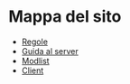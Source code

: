 # Mappa del sito

- [Regole](regole.md)
- [Guida al server](guida.md)
- [Modlist](modlist.md)
- [Client](client/client-index.md)
